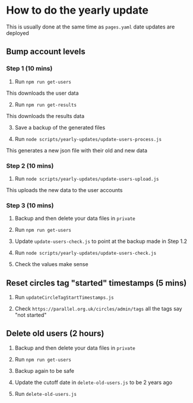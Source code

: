 # How to do the yearly update

This is usually done at the same time as `pages.yaml` date updates are deployed

## Bump account levels 

### Step 1 (10 mins)

1) Run `npm run get-users`

This downloads the user data

2) Run `npm run get-results`

This downloads the results data

3) Save a backup of the generated files

4) Run `node scripts/yearly-updates/update-users-process.js`

This generates a new json file with their old and new data

### Step 2  (10 mins)

1) Run `node scripts/yearly-updates/update-users-upload.js`

This uploads the new data to the user accounts

### Step 3 (10 mins)

1) Backup and then delete your data files in `private`

2) Run `npm run get-users`

3) Update `update-users-check.js` to point at the backup made in Step 1.2

4) Run `node scripts/yearly-updates/update-users-check.js`

5) Check the values make sense

## Reset circles tag "started" timestamps (5 mins)

1) Run `updateCircleTagStartTimestamps.js`

2) Check `https://parallel.org.uk/circles/admin/tags` all the tags say "not started"

## Delete old users (2 hours)

1) Backup and then delete your data files in `private`

2) Run `npm run get-users`

3) Backup again to be safe

4) Update the cutoff date in `delete-old-users.js` to be 2 years ago

5) Run `delete-old-users.js`
